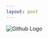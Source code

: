 ```yaml
--- 
layout: post
---
```


![Github Logo](http://www.google.com/url?sa=i&rct=j&q=&esrc=s&source=images&cd=&cad=rja&uact=8&ved=0CAcQjRw&url=http%3A%2F%2Fcommons.wikimedia.org%2Fwiki%2FFile%3AGitHub.svg&ei=9_e_VNKMIMebgwSa9oHAAQ&bvm=bv.84116906,d.eXY&psig=AFQjCNHZP8WbColKBKWNoKQUykKXptL7RA&ust=1421953387919600)

